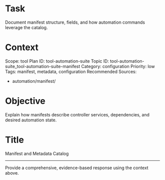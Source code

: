 # Task
Document manifest structure, fields, and how automation commands leverage the catalog.

# Context
Scope: tool
Plan ID: tool-automation-suite
Topic ID: tool-automation-suite_tool-automation-suite-manifest
Category: configuration
Priority: low
Tags: manifest, metadata, configuration
Recommended Sources:
- automation/manifest/

# Objective
Explain how manifests describe controller services, dependencies, and desired automation state.

# Title
Manifest and Metadata Catalog

---

Provide a comprehensive, evidence-based response using the context above.

